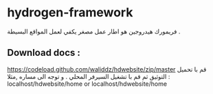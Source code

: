 # hydrogen-framework
فريمورك هيدروجين هو اطار عمل مصغر يكفي لعمل المواقع البسيطة .

## Download docs :
https://codeload.github.com/waliddz/hdwebsite/zip/master
قم با تحميل التوثيق ثم قم با تشغيل السيرفر المحلي . 
و توجه الى مساره ,مثلا :
localhost/hdwebsite/home
or
localhost/hdwebsite/home
